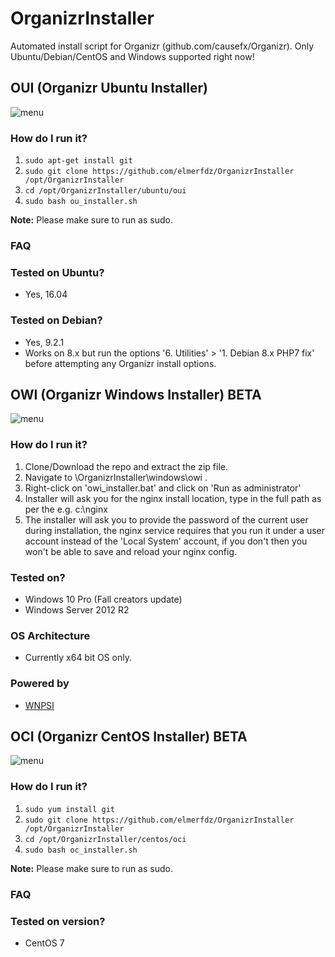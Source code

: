 # OrganizrInstaller
Automated install script for Organizr (github.com/causefx/Organizr). Only Ubuntu/Debian/CentOS and Windows supported right now! 

## OUI (Organizr Ubuntu Installer)

![menu](https://i.imgur.com/r9lajzW.png)

### How do I run it?
1. `sudo apt-get install git`
2. `sudo git clone https://github.com/elmerfdz/OrganizrInstaller /opt/OrganizrInstaller`
3. `cd /opt/OrganizrInstaller/ubuntu/oui`
4. `sudo bash ou_installer.sh`

**Note:** Please make sure to run as sudo.

### FAQ

### Tested on Ubuntu?
- Yes, 16.04

### Tested on Debian?
- Yes, 9.2.1
- Works on 8.x but run the options '6. Utilities' > '1. Debian 8.x PHP7 fix' before attempting any Organizr install options.

## OWI (Organizr Windows Installer) BETA


![menu](https://i.imgur.com/N6u9X7d.png)

### How do I run it?
1. Clone/Download the repo and extract the zip file.
2. Navigate to \OrganizrInstaller\windows\owi . 
3. Right-click on 'owi_installer.bat' and click on 'Run as administrator'
4. Installer will ask you for the nginx install location, type in the full path as per the e.g. c:\nginx
5. The installer will ask you to provide the password of the current user during installation, the nginx service requires that you run it under a user account instead of the 'Local System' account, if you don't then you won't be able to save and reload your nginx config.

### Tested on?
- Windows 10 Pro (Fall creators update)
- Windows Server 2012 R2

### OS Architecture
- Currently x64 bit OS only.

### Powered by
- [WNPSI](https://github.com/elmerfdz/WNPSI)

## OCI (Organizr CentOS Installer) BETA

![menu](https://i.imgur.com/7nSnAXl.png)

### How do I run it?
1. `sudo yum install git`
2. `sudo git clone https://github.com/elmerfdz/OrganizrInstaller /opt/OrganizrInstaller`
3. `cd /opt/OrganizrInstaller/centos/oci`
4. `sudo bash oc_installer.sh`

**Note:** Please make sure to run as sudo.

### FAQ

### Tested on version?
- CentOS 7
